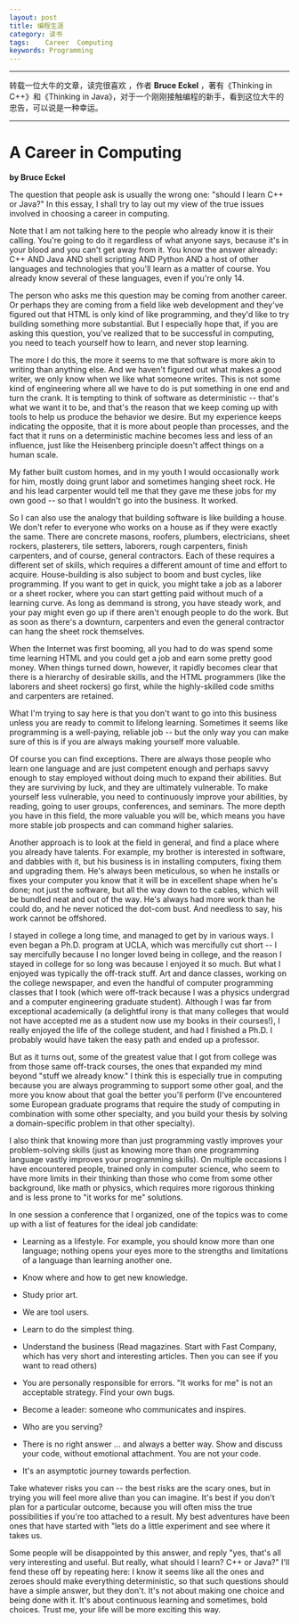 ```yaml
---
layout: post
title: 编程生涯
category: 读书
tags:    Career  Computing
keywords: Programming 
---
```

***

转载一位大牛的文章，读完很喜欢 ，作者 **Bruce Eckel**  ，著有《Thinking in C++》和《Thinking in Java》，对于一个刚刚接触编程的新手，看到这位大牛的忠告，可以说是一种幸运。

***

# A Career in Computing

**by Bruce Eckel**


The question that people ask is usually the wrong one: "should I learn C++ or Java?" In this essay, I shall try to lay out my view of the true issues involved in choosing a career in computing.

Note that I am not talking here to the people who already know it is their calling. You're going to do it regardless of what anyone says, because it's in your blood and you can't get away from it. You know the answer already: C++ AND Java AND shell scripting AND Python AND a host of other languages and technologies that you'll learn as a matter of course. You already know several of these languages, even if you're only 14.

The person who asks me this question may be coming from another career. Or perhaps they are coming from a field like web development and they've figured out that HTML is only kind of like programming, and they'd like to try building something more substantial. But I especially hope that, if you are asking this question, you've realized that to be successful in computing, you need to teach yourself how to learn, and never stop learning.

The more I do this, the more it seems to me that software is more akin to writing than anything else. And we haven't figured out what makes a good writer, we only know when we like what someone writes. This is not some kind of engineering where all we have to do is put something in one end and turn the crank. It is tempting to think of software as deterministic -- that's what we want it to be, and that's the reason that we keep coming up with tools to help us produce the behavior we desire. But my experience keeps indicating the opposite, that it is more about people than processes, and the fact that it runs on a deterministic machine becomes less and less of an influence, just like the Heisenberg principle doesn't affect things on a human scale.

My father built custom homes, and in my youth I would occasionally work for him, mostly doing grunt labor and sometimes hanging sheet rock. He and his lead carpenter would tell me that they gave me these jobs for my own good -- so that I wouldn't go into the business. It worked.

So I can also use the analogy that building software is like building a house. We don't refer to everyone who works on a house as if they were exactly the same. There are concrete masons, roofers, plumbers, electricians, sheet rockers, plasterers, tile setters, laborers, rough carpenters, finish carpenters, and of course, general contractors. Each of these requires a different set of skills, which requires a different amount of time and effort to acquire. House-building is also subject to boom and bust cycles, like programming. If you want to get in quick, you might take a job as a laborer or a sheet rocker, where you can start getting paid without much of a learning curve. As long as demmand is strong, you have steady work, and your pay might even go up if there aren't enough people to do the work. But as soon as there's a downturn, carpenters and even the general contractor can hang the sheet rock themselves.

When the Internet was first booming, all you had to do was spend some time learning HTML and you could get a job and earn some pretty good money. When things turned down, however, it rapidly becomes clear that there is a hierarchy of desirable skills, and the HTML programmers (like the laborers and sheet rockers) go first, while the highly-skilled code smiths and carpenters are retained.

What I'm trying to say here is that you don't want to go into this business unless you are ready to commit to lifelong learning. Sometimes it seems like programming is a well-paying, reliable job -- but the only way you can make sure of this is if you are always making yourself more valuable.

Of course you can find exceptions. There are always those people who learn one language and are just competent enough and perhaps savvy enough to stay employed without doing much to expand their abilities. But they are surviving by luck, and they are ultimately vulnerable. To make yourself less vulnerable, you need to continuously improve your abilities, by reading, going to user groups, conferences, and seminars. The more depth you have in this field, the more valuable you will be, which means you have more stable job prospects and can command higher salaries.

Another approach is to look at the field in general, and find a place where you already have talents. For example, my brother is interested in software, and dabbles with it, but his business is in installing computers, fixing them and upgrading them. He's always been meticulous, so when he installs or fixes your computer you know that it will be in excellent shape when he's done; not just the software, but all the way down to the cables, which will be bundled neat and out of the way. He's always had more work than he could do, and he never noticed the dot-com bust. And needless to say, his work cannot be offshored.

I stayed in college a long time, and managed to get by in various ways. I even began a Ph.D. program at UCLA, which was mercifully cut short -- I say mercifully because I no longer loved being in college, and the reason I stayed in college for so long was because I enjoyed it so much. But what I enjoyed was typically the off-track stuff. Art and dance classes, working on the college newspaper, and even the handful of computer programming classes that I took (which were off-track because I was a physics undergrad and a computer engineering graduate student). Although I was far from exceptional academically (a delightful irony is that many colleges that would not have accepted me as a student now use my books in their courses!), I really enjoyed the life of the college student, and had I finished a Ph.D. I probably would have taken the easy path and ended up a professor.

But as it turns out, some of the greatest value that I got from college was from those same off-track courses, the ones that expanded my mind beyond "stuff we already know." I think this is especially true in computing because you are always programming to support some other goal, and the more you know about that goal the better you'll perform (I've encountered some European graduate programs that require the study of computing in combination with some other specialty, and you build your thesis by solving a domain-specific problem in that other specialty).

I also think that knowing more than just programming vastly improves your problem-solving skills (just as knowing more than one programming language vastly improves your programming skills). On multiple occasions I have encountered people, trained only in computer science, who seem to have more limits in their thinking than those who come from some other background, like math or physics, which requires more rigorous thinking and is less prone to "it works for me" solutions.

In one session a conference that I organized, one of the topics was to come up with a list of features for the ideal job candidate:

  * Learning as a lifestyle. For example, you should know more than one language; nothing opens your eyes more to the strengths and limitations of a language than learning another one.

  * Know where and how to get new knowledge.

  * Study prior art.

  * We are tool users.

  * Learn to do the simplest thing.

  * Understand the business (Read magazines. Start with Fast Company, which has very short and interesting articles. Then you can see if you want to read others)

  * You are personally responsible for errors. "It works for me" is not an acceptable strategy. Find your own bugs.

  * Become a leader: someone who communicates and inspires.

  * Who are you serving?

  * There is no right answer ... and always a better way. Show and discuss your code, without emotional attachment. You are not your code.

  * It's an asymptotic journey towards perfection.

Take whatever risks you can -- the best risks are the scary ones, but in trying you will feel more alive than you can imagine. It's best if you don't plan for a particular outcome, because you will often miss the true possibilities if you're too attached to a result. My best adventures have been ones that have started with "lets do a little experiment and see where it takes us.

Some people will be disappointed by this answer, and reply "yes, that's all very interesting and useful. But really, what should I learn? C++ or Java?" I'll fend these off by repeating here: I know it seems like all the ones and zeroes should make everything deterministic, so that such questions should have a simple answer, but they don't. It's not about making one choice and being done with it. It's about continuous learning and sometimes, bold choices. Trust me, your life will be more exciting this way.
